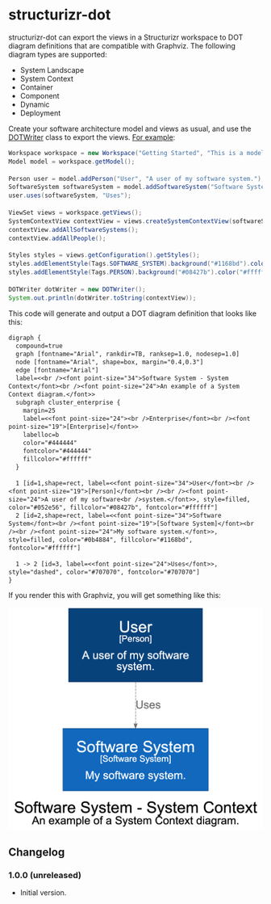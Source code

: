 # structurizr-dot

structurizr-dot can export the views in a Structurizr workspace to DOT diagram definitions that are compatible with Graphviz. The following diagram types are supported:

- System Landscape
- System Context
- Container
- Component
- Dynamic
- Deployment

Create your software architecture model and views as usual, and use the [DOTWriter](https://github.com/structurizr/java-extensions/blob/master/structurizr-dot/src/com/structurizr/io/dot/DOTWriter.java) class to export the views. [For example](https://github.com/structurizr/java-extensions/blob/master/structurizr-examples/src/com/structurizr/example/DOT.java):

```java
Workspace workspace = new Workspace("Getting Started", "This is a model of my software system.");
Model model = workspace.getModel();

Person user = model.addPerson("User", "A user of my software system.");
SoftwareSystem softwareSystem = model.addSoftwareSystem("Software System", "My software system.");
user.uses(softwareSystem, "Uses");

ViewSet views = workspace.getViews();
SystemContextView contextView = views.createSystemContextView(softwareSystem, "SystemContext", "An example of a System Context diagram.");
contextView.addAllSoftwareSystems();
contextView.addAllPeople();

Styles styles = views.getConfiguration().getStyles();
styles.addElementStyle(Tags.SOFTWARE_SYSTEM).background("#1168bd").color("#ffffff");
styles.addElementStyle(Tags.PERSON).background("#08427b").color("#ffffff").shape(Shape.Person);

DOTWriter dotWriter = new DOTWriter();
System.out.println(dotWriter.toString(contextView));
```

This code will generate and output a DOT diagram definition that looks like this:

```
digraph {
  compound=true
  graph [fontname="Arial", rankdir=TB, ranksep=1.0, nodesep=1.0]
  node [fontname="Arial", shape=box, margin="0.4,0.3"]
  edge [fontname="Arial"]
  label=<<br /><font point-size="34">Software System - System Context</font><br /><font point-size="24">An example of a System Context diagram.</font>>
  subgraph cluster_enterprise {
    margin=25
    label=<<font point-size="24"><br />Enterprise</font><br /><font point-size="19">[Enterprise]</font>>
    labelloc=b
    color="#444444"
    fontcolor="#444444"
    fillcolor="#ffffff"
  }

  1 [id=1,shape=rect, label=<<font point-size="34">User</font><br /><font point-size="19">[Person]</font><br /><br /><font point-size="24">A user of my software<br />system.</font>>, style=filled, color="#052e56", fillcolor="#08427b", fontcolor="#ffffff"]
  2 [id=2,shape=rect, label=<<font point-size="34">Software System</font><br /><font point-size="19">[Software System]</font><br /><br /><font point-size="24">My software system.</font>>, style=filled, color="#0b4884", fillcolor="#1168bd", fontcolor="#ffffff"]

  1 -> 2 [id=3, label=<<font point-size="24">Uses</font>>, style="dashed", color="#707070", fontcolor="#707070"]
}
```

If you render this with Graphviz, you will get something like this:

![An example Graphviz diagram](docs/images/getting-started.png)

## Changelog

### 1.0.0 (unreleased)

- Initial version.